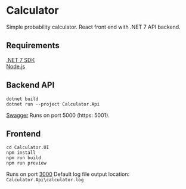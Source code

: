 # Calculator
Simple probability calculator.  React front end with .NET 7 API backend.

## Requirements
[.NET 7 SDK](https://dotnet.microsoft.com/en-us/download/dotnet/7.0)  
[Node.js](https://nodejs.org/en)


## Backend API
```
dotnet build
dotnet run --project Calculator.Api
```
[Swagger](https://localhost:5001/swagger/index.html)
Runs on port 5000 (https: 5001).  

## Frontend
```
cd Calculator.UI
npm install
npm run build
npm run preview
```
Runs on port [3000](http://localhost:3000/)
Default log file output location: `Calculator.Api\calculator.log`